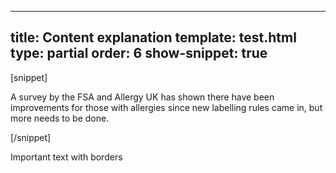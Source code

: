 ---
title: Content explanation
template: test.html
type: partial
order: 6
show-snippet: true
------------------
[snippet]
<!--explanation-->
<div class="wrapper content--explanation-border">
    <div class="col-wrap content--explanation-background">
        <div class="col col--fluid-offset-3 col--fluid-8">
            <p class="font-size--h3">A survey by the FSA and Allergy UK has shown there have been improvements for those with allergies
                since
                new labelling rules came in, but more needs to be done.
            </p>
        </div>
    </div>
</div>
[/snippet]

Important text with borders